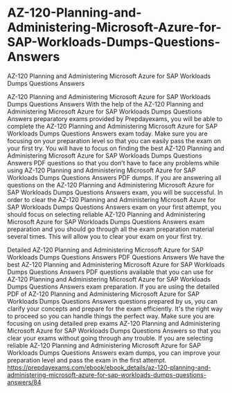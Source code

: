 # AZ-120-Planning-and-Administering-Microsoft-Azure-for-SAP-Workloads-Dumps-Questions-Answers
AZ-120 Planning and Administering Microsoft Azure for SAP Workloads Dumps Questions Answers

AZ-120 Planning and Administering Microsoft Azure for SAP Workloads Dumps Questions Answers
With the help of the AZ-120 Planning and Administering Microsoft Azure for SAP Workloads Dumps Questions Answers preparatory exams provided by Prepdayexams, you will be able to complete the AZ-120 Planning and Administering Microsoft Azure for SAP Workloads Dumps Questions Answers exam today. Make sure you are focusing on your preparation level so that you can easily pass the exam on your first try. You will have to focus on finding the best AZ-120 Planning and Administering Microsoft Azure for SAP Workloads Dumps Questions Answers PDF questions so that you don't have to face any problems while using AZ-120 Planning and Administering Microsoft Azure for SAP Workloads Dumps Questions Answers PDF dumps. If you are answering all questions on the AZ-120 Planning and Administering Microsoft Azure for SAP Workloads Dumps Questions Answers exam, you will be successful. In order to clear the AZ-120 Planning and Administering Microsoft Azure for SAP Workloads Dumps Questions Answers exam on your first attempt, you should focus on selecting reliable AZ-120 Planning and Administering Microsoft Azure for SAP Workloads Dumps Questions Answers exam preparation and you should go through all the exam preparation material several times. This will allow you to clear your exam on your first try.

Detailed AZ-120 Planning and Administering Microsoft Azure for SAP Workloads Dumps Questions Answers PDF Questions Answers
We have the best AZ-120 Planning and Administering Microsoft Azure for SAP Workloads Dumps Questions Answers PDF questions available that you can use for AZ-120 Planning and Administering Microsoft Azure for SAP Workloads Dumps Questions Answers exam preparation. If you are using the detailed PDF of AZ-120 Planning and Administering Microsoft Azure for SAP Workloads Dumps Questions Answers questions prepared by us, you can clarify your concepts and prepare for the exam efficiently. It's the right way to proceed so you can handle things the perfect way. Make sure you are focusing on using detailed prep exams AZ-120 Planning and Administering Microsoft Azure for SAP Workloads Dumps Questions Answers so that you clear your exams without going through any trouble. If you are selecting reliable AZ-120 Planning and Administering Microsoft Azure for SAP Workloads Dumps Questions Answers exam dumps, you can improve your preparation level and pass the exam in the first attempt.
https://prepdayexams.com/ebook/ebook_details/az-120-planning-and-administering-microsoft-azure-for-sap-workloads-dumps-questions-answers/84
